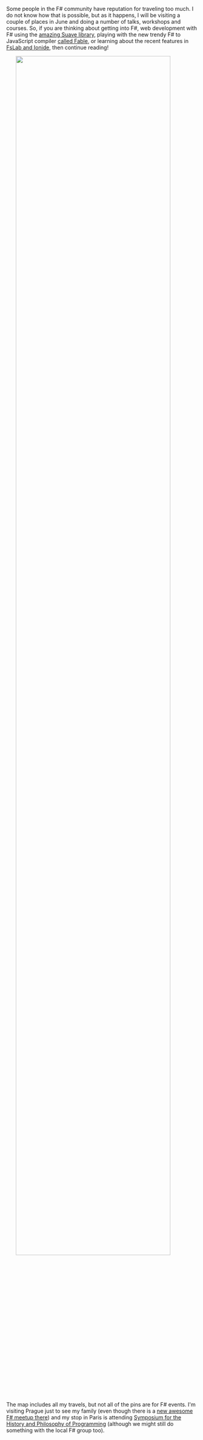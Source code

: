 Some people in the F# community have reputation for traveling too much. I do not know how that is
possible, but as it happens, I will be visiting a couple of places in June and doing a number of
talks, workshops and courses. So, if you are thinking about getting into F#, web development with
F# using the [amazing Suave library](http://suave.io), playing with the new trendy F# to JavaScript
compiler [called Fable](http://fsprojects.github.io/Fable), or learning about the recent
features in [FsLab and Ionide](https://twitter.com/fslaborg/status/728397249697488896), then
continue reading!

<img src="http://tomasp.net/blog/2016/fsharp-events/map.png" style="margin:0px 5% 20px 5%; width:90%" />

The map includes all my travels, but not all of the pins are for F# events. I'm visiting Prague
just to see my family (even though there is a [new awesome F# meetup there](http://www.fsharping.cz))
and my stop in Paris is attending [Symposium for the History and Philosophy of
Programming](http://www.hapoc.org/hapop3) (although we might still do something with the local F#
group too).
